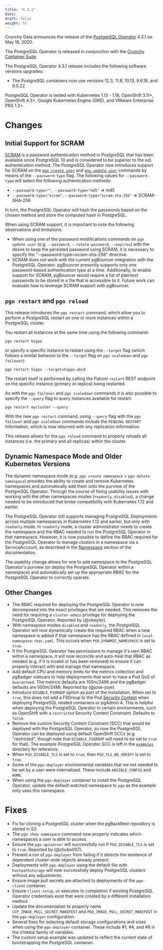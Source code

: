 ```yaml
---
title: "4.3.1"
date:
draft: false
weight: 95
---
```


Crunchy Data announces the release of the [PostgreSQL Operator](https://www.crunchydata.com/products/crunchy-postgresql-operator/) 4.3.1 on May 18, 2020.

The PostgreSQL Operator is released in conjunction with the [Crunchy Container Suite](https://github.com/CrunchyData/crunchy-containers/).

The PostgreSQL Operator 4.3.1 release includes the following software versions upgrades:

- The PostgreSQL containers now use versions 12.3, 11.8, 10.13, 9.6.18, and 9.5.22

PostgreSQL Operator is tested with Kubernetes 1.13 - 1.18, OpenShift 3.11+, OpenShift 4.3+, Google Kubernetes Engine (GKE), and VMware Enterprise PKS 1.3+.

# Changes

## Initial Support for SCRAM

[SCRAM](https://info.crunchydata.com/blog/how-to-upgrade-postgresql-passwords-to-scram) is a password authentication method in PostgreSQL that has been available since PostgreSQL 10 and is considered to be superior to the `md5` authentication method. The PostgreSQL Operator now introduces support for SCRAM on the [`pgo create user`](https://access.crunchydata.com/documentation/postgres-operator/latest/pgo-client/reference/pgo_create_user/) and [`pgo update user`](https://access.crunchydata.com/documentation/postgres-operator/latest/pgo-client/reference/pgo_update_user/) commands by means of the `--password-type` flag. The following values for `--password-type` will select the following authentication methods:


- `--password-type=""`, `--password-type="md5"` => md5
- `--password-type="scram"`, `--password-type="scram-sha-256"` => SCRAM-SHA-256

In turn, the PostgreSQL Operator will hash the passwords based on the chosen method and store the computed hash in PostgreSQL.

When using SCRAM support, it is important to note the following observations and limitations:

- When using one of the password modifications commands on `pgo update user` (e.g. `--password`, `--rotate-password`, `--expires`) with the desire to keep the persisted password using SCRAM, it is necessary to specify the "--password-type=scram-sha-256" directive.
- SCRAM does not work with the current pgBouncer integration with the PostgreSQL Operator. pgBouncer presently supports only one password-based authentication type at a time. Additionally, to enable support for SCRAM, pgBouncer would require a list of plaintext passwords to be stored in a file that is accessible to it. Future work can evaluate how to leverage SCRAM support with pgBouncer.

## `pgo restart` and `pgo reload`

This release introduces the `pgo restart` command, which allow you to perform a PostgreSQL restart on one or more instances within a PostgreSQL cluster.

You restart all instances at the same time using the following command:

```shell
pgo restart hippo
```

or specify a specific instance to restart using the `--target` flag (which follows a similar behavior to the `--target` flag on `pgo scaledown` and `pgo failover`):

```shell
pgo restart hippo --target=hippo-abcd
```

The restart itself is performed by calling the Patroni `restart` REST endpoint on the specific instance (primary or replica) being restarted.

As with the `pgo failover` and `pgo scaledown` commands it is also possible to specify the `--query` flag to query instances available for restart:

```shell
pgo restart mycluster --query
```

With the new `pgo restart` command, using `--query` flag with the `pgo failover` and `pgo scaledown` commands include the `PENDING RESTART` information, which is now returned with any replication information.


This release  allows for the `pgo reload` command to properly reloads all instances (i.e. the primary and all replicas) within the cluster.

## Dynamic Namespace Mode and Older Kubernetes Versions

The dynamic namespace mode (e.g. `pgo create namespace` + `pgo delete namespace`) provides the ability to create and remove Kubernetes namespaces and automatically add them unto the purview of the PostgreSQL Operator. Through the course of fixing usability issues with working with the other namespaces modes (`readonly`, `disabled`), a change needed to be introduced that broke compatibility with Kubernetes 1.12 and earlier.

The PostgreSQL Operator still supports managing PostgreSQL Deployments across multiple namespaces in Kubernetes 1.12 and earlier, but only with `readonly` mode. In `readonly` mode, a cluster administrator needs to create the namespace and the RBAC needed to run the PostgreSQL Operator in that namespace. However, it is now possible to define the RBAC required for the PostgreSQL Operator to manage clusters in a namespace via a ServiceAccount, as described in the [Namespace](https://access.crunchydata.com/documentation/postgres-operator/latest/architecture/namespace/) section of the documentation.

The usability change allows for one to add namespace to the PostgreSQL Operator's purview (or deploy the PostgreSQL Operator within a namespace) and automatically set up the appropriate RBAC for the PostgreSQL Operator to correctly operate.

## Other Changes

-  The RBAC required for deploying the PostgreSQL Operator is now decomposed into the exact privileges that are needed. This removes the need for requiring a `cluster-admin` privilege for deploying the PostgreSQL Operator. Reported by (@obeyler).
- With namespace modes `disabled` and `readonly`, the PostgreSQL Operator will now dynamically create the required RBAC when a new namespace is added if that namespace has the RBAC defined in `local-namespace-rbac.yaml`. This occurs when `PGO_DYNAMIC_NAMESPACE` is set to `true`.
- If the PostgreSQL Operator has permissions to manage it's own RBAC within a namespace, it will now reconcile and auto-heal that RBAC as needed (e.g. if it is invalid or has been removed) to ensure it can properly interact with and manage that namespace.
- Add default CPU and memory limits for the metrics collection and pgBadger sidecars to help deployments that wish to have a Pod QoS of `Guaranteed`. The metrics defaults are 100m/24Mi and the pgBadger defaults are 500m/24Mi. Reported by (@jose-joye).
- Introduce `DISABLE_FSGROUP` option as part of the installation. When set to `true`, this does not add a FSGroup to the Pod [Security Context](https://kubernetes.io/docs/tasks/configure-pod-container/security-context/) when deploying PostgreSQL related containers or pgAdmin 4. This is helpful when deploying the PostgreSQL Operator in certain environments, such as OpenShift with a `restricted` Security Context Constraint. Defaults to `false`.
- Remove the custom Security Context Constraint (SCC) that would be deployed with the PostgreSQL Operator, so now the PostgreSQL Operator can be deployed using default OpenShift SCCs (e.g. "restricted", though note that `DISABLE_FSGROUP` will need to be set to `true` for that). The example PostgreSQL Operator SCC is left in the [`examples`](https://raw.githubusercontent.com/CrunchyData/postgres-operator/master/examples/pgo-scc.yaml) directory for reference.
- When `PGO_DISABLE_TLS` is set to `true`, then `PGO_TLS_NO_VERIFY` is set to `true`.
- Some of the `pgo-deployer` environmental variables that we not needed to be set by a user were internalized. These include `ANSIBLE_CONFIG` and `HOME`.
- When using the `pgo-deployer` container to install the PostgreSQL Operator, update the default watched namespace to `pgo` as the example only uses this namespace.

# Fixes
- Fix for cloning a PostgreSQL cluster when the pgBackRest repository is stored in S3.
- The `pgo show namespace` command now properly indicates which namespaces a user is able to access.
- Ensure the `pgo-apiserver` will successfully run if `PGO_DISABLE_TLS` is set to `true`. Reported by (@zhubx007).
- Prevent a run of `pgo-deployer` from failing if it detects the existence of dependent cluster-wide objects already present.
- Deployments with `pgo-deployer` using the default file with `hostpathstorage` will now successfully deploy PostgreSQL clusters without any adjustments.
- Ensure image pull secrets are attached to deployments of the `pgo-client` container.
- Ensure `client-setup.sh` executes to completion if existing PostgreSQL Operator credentials exist that were created by a different installation method
- Update the documentation to properly name `CCP_IMAGE_PULL_SECRET_MANIFEST` and `PGO_IMAGE_PULL_SECRET_MANIFEST` in the `pgo-deployer` configuration.
- Several fixes for selecting default storage configurations and sizes when using the `pgo-deployer` container. These include #1, #4, and #8 in the `STORAGE` family of variables.
- The custom setup example was updated to reflect the current state of bootstrapping the PostgreSQL container.
